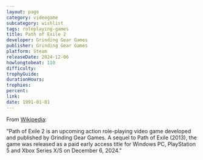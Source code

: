 ```yaml
---
layout: page
category: videogame
subcategory: wishlist
tags: roleplaying-games
title: Path of Exile 2
developer: Grinding Gear Games
publisher: Grinding Gear Games
platform: Steam
releaseDate: 2024-12-06
howlongtobeat: 110
difficulty:
trophyGuide:
durationHours:
trophies:
percent:
link:
date: 1991-01-01
---
```


From [Wikipedia](https://en.wikipedia.org/wiki/Path_of_Exile_2):

"Path of Exile 2 is an upcoming action role-playing video game developed and published by Grinding Gear Games. A sequel to Path of Exile (2013), the game was released as a paid early access title for Windows PC, PlayStation 5 and Xbox Series X/S on December 6, 2024."
